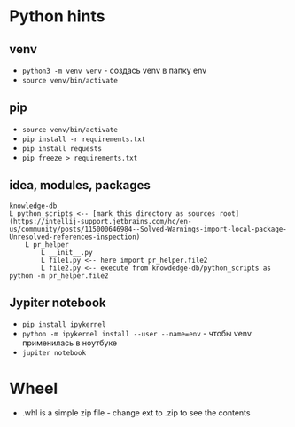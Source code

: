 # Python hints

## venv
- `python3 -m venv venv` - создась venv в папку env
- `source venv/bin/activate`

## pip
- `source venv/bin/activate`
- `pip install -r requirements.txt`
- `pip install requests`
- `pip freeze > requirements.txt`

## idea, modules, packages
```
knowledge-db
L python_scripts <-- [mark this directory as sources root](https://intellij-support.jetbrains.com/hc/en-us/community/posts/115000646984--Solved-Warnings-import-local-package-Unresolved-references-inspection)
    L pr_helper
        L __init__.py
        L file1.py <-- here import pr_helper.file2
        L file2.py <-- execute from knowdedge-db/python_scripts as python -m pr_helper.file2 
```

## Jypiter notebook
- `pip install ipykernel`
- `python -m ipykernel install --user --name=env` - чтобы venv применилась в ноутбуке
- `jupiter notebook`

# Wheel
- .whl is a simple zip file - change ext to .zip to see the contents
